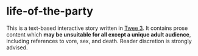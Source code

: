 # life-of-the-party

This is a text-based interactive story written in [Twee 3](https://github.com/iftechfoundation/twine-specs/blob/master/twee-3-specification.md). It contains prose content which **may be unsuitable for all except a unique adult audience**, including references to vore, sex, and death. Reader discretion is strongly advised.
